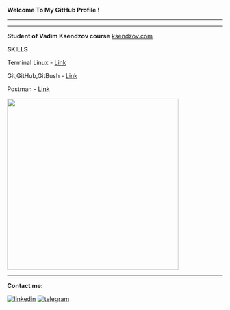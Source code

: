  __Welcome To My GitHub Profile !__
___
___
 __Student of Vadim Ksendzov course__ [ksendzov.com](https://ksendzov.com/)

 __SKILLS__
 
 Terminal Linux - [Link](https://github.com/AndreiHeranok/Terminal_linux/blob/main/README.md)

 Git,GitHub,GitBush - [Link](https://github.com/AndreiHeranok/Git.GitHub/blob/main/README.md)

 Postman - [Link]()

<img src="https://cdn.dribbble.com/users/1235346/screenshots/3252385/job.gif" width="400"> 

___
__Сontact me:__

[![linkedin](https://img.shields.io/badge/-linkedin-blue?style=for-the-badge&logo=linkedin&logocolor=)](https://www.linkedin.com/in/andrei-heranok-3b9847228/) 
[![telegram](https://img.shields.io/badge/-telegram-blue?style=for-the-badge&logo=telegram&)](https://t.me/potatorecs)
